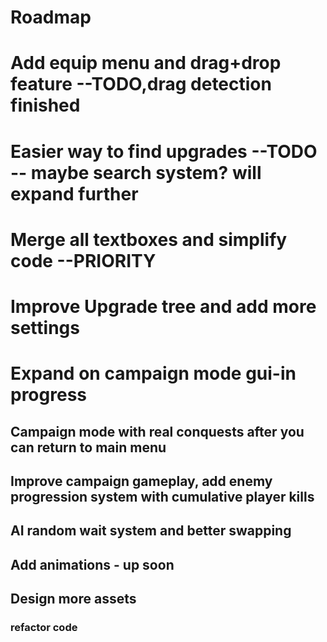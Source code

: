 # Roadmap

# Add equip menu and drag+drop feature --TODO,drag detection finished

# Easier way to find upgrades --TODO -- maybe search system? will expand further

# Merge all textboxes and simplify code --PRIORITY

# Improve Upgrade tree and add more settings

# Expand on campaign mode gui-in progress

## Campaign mode with real conquests after you can return to main menu

## Improve campaign gameplay, add enemy progression system with cumulative player kills

## AI random wait system and better swapping

## Add animations - up soon

## Design more assets

### refactor code
